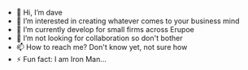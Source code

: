 - 👋 Hi, I’m dave
- 👀 I’m interested in creating whatever comes to your business mind
- 🌱 I’m currently develop for small firms across Erupoe
- 💞️ I’m not looking for collaboration so don't bother
- 📫 How to reach me? Don't know yet, not sure how
- ⚡ Fun fact: I am Iron Man...

<!---
careererspage/careererspage is a ✨ special ✨ repository because its `README.md` (this file) appears on your GitHub profile.
You can click the Preview link to take a look at your changes.
--->
